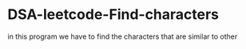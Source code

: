 # DSA-leetcode-Find-characters
in this program we have to find the characters that are similar to other
